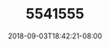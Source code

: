---
title: 5541555
date: 2018-09-03T18:42:21-08:00
draft: false
name: 黒羽イヴ
img_url: https://cdn.u1.huluxia.com/g4/M01/63/E0/rBAAdmHwCtOAYJBtAAOdsNJ3oqw422.png
original_fn: DSCF0454.jpg
tags:
- 黒羽イヴ

---